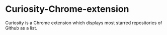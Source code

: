 # Curiosity-Chrome-extension
Curiosity is a Chrome extension which displays most starred repositories of Github as a list.
